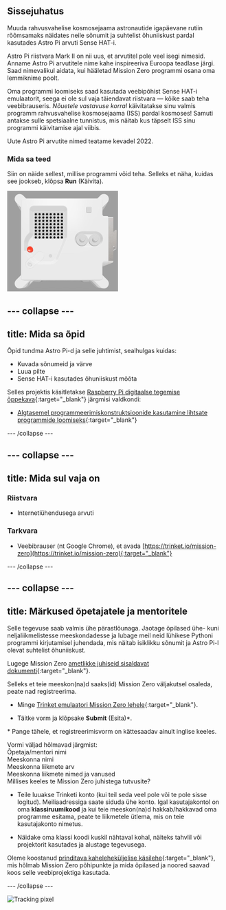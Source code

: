 ## Sissejuhatus

Muuda rahvusvahelise kosmosejaama astronautide igapäevane rutiin rõõmsamaks näidates neile sõnumit ja suhtelist õhuniiskust pardal kasutades Astro Pi arvuti Sense HAT-i.

Astro Pi riistvara Mark II on nii uus, et arvutitel pole veel isegi nimesid. Anname Astro Pi arvutitele nime kahe inspireeriva Euroopa teadlase järgi. Saad nimevalikul aidata, kui hääletad Mission Zero programmi osana oma lemmiknime poolt.

Oma programmi loomiseks saad kasutada veebipõhist Sense HAT-i emulaatorit, seega ei ole sul vaja täiendavat riistvara — kõike saab teha veebibrauseris. *Nõuetele vastavuse korral* käivitatakse sinu valmis programm rahvusvahelise kosmosejaama (ISS) pardal kosmoses! Samuti antakse sulle spetsiaalne tunnistus, mis näitab kus täpselt ISS sinu programmi käivitamise ajal viibis.

Uute Astro Pi arvutite nimed teatame kevadel 2022.

### Mida sa teed

Siin on näide sellest, millise programmi võid teha. Selleks et näha, kuidas see jookseb, klõpsa **Run** (Käivita).

![Trinket Sense HAT-i emulaator, kus on käivitatud näidisprogramm, mis kerib niiskuse väärtust üle LED-maatriksi ja kuvab seejärel kala pildi](images/M0_4.gif)

--- collapse ---
---
title: Mida sa õpid
---

Õpid tundma Astro Pi-d ja selle juhtimist, sealhulgas kuidas:
+ Kuvada sõnumeid ja värve
+ Luua pilte
+ Sense HAT-i kasutades õhuniiskust mõõta

Selles projektis käsitletakse [Raspberry Pi digitaalse tegemise õppekava](http://rpf.io/curriculum){:target="_blank"} järgmisi valdkondi:

+ [Algtasemel programmeerimiskonstruktsioonide kasutamine lihtsate programmide loomiseks](https://curriculum.raspberrypi.org/programming/creator/){:target="_blank"}

--- /collapse ---

--- collapse ---
---
title: Mida sul vaja on
---

### Riistvara

+ Internetiühendusega arvuti

### Tarkvara

+ Veebibrauser (nt Google Chrome), et avada [https://trinket.io/mission-zero](https://trinket.io/mission-zero){:target="_blank"}

--- /collapse ---

--- collapse ---
---
title: Märkused õpetajatele ja mentoritele
---

Selle tegevuse saab valmis ühe pärastlõunaga. Jaotage õpilased ühe- kuni neljaliikmelistesse meeskondadesse ja lubage meil neid lühikese Pythoni programmi kirjutamisel juhendada, mis näitab isiklikku sõnumit ja Astro Pi-l olevat suhtelist õhuniiskust.

Lugege Mission Zero [ametlikke juhiseid sisaldavat dokumenti](https://astro-pi.org/wp-content/uploads/2018/09/Astro_Pi_Mission_Zero_Guidelines_2018_19_V12_pages.pdf){:target="_blank"}.

Selleks et teie meeskon(na)d saaks(id) Mission Zero väljakutsel osaleda, peate nad registreerima.

+ Minge [Trinket emulaatori Mission Zero lehele](https://trinket.io/mission-zero){:target="_blank"}.

+ Täitke vorm ja klõpsake **Submit** (Esita)\*.

\* Pange tähele, et registreerimisvorm on kättesaadav ainult inglise keeles.

Vormi väljad hõlmavad järgmist:  
Õpetaja/mentori nimi   
Meeskonna nimi  
Meeskonna liikmete arv  
Meeskonna liikmete nimed ja vanused  
Millises keeles te Mission Zero juhistega tutvusite?

+ Teile luuakse Trinketi konto (kui teil seda veel pole või te pole sisse logitud). Meiliaadressiga saate siduda ühe konto. Igal kasutajakontol on oma **klassiruumikood** ja kui teie meeskon(na)d hakkab/hakkavad oma programme esitama, peate te liikmetele ütlema, mis on teie kasutajakonto nimetus.

+ Näidake oma klassi koodi kuskil nähtaval kohal, näiteks tahvlil või projektorit kasutades ja alustage tegevusega.

 Oleme koostanud [prinditava kaheleheküljelise käsilehe](https://astro-pi.org/astro_pi_mission_zero_project_print_out_v10_print/){:target="_blank"}, mis hõlmab Mission Zero põhipunkte ja mida õpilased ja noored saavad koos selle veebiprojektiga kasutada.

--- /collapse ---

![Tracking pixel](https://code.org/api/hour/begin_raspberrypi_astropi.png)
